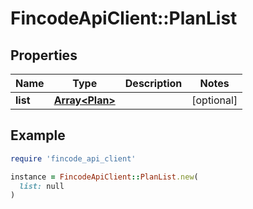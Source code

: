 # FincodeApiClient::PlanList

## Properties

| Name | Type | Description | Notes |
| ---- | ---- | ----------- | ----- |
| **list** | [**Array&lt;Plan&gt;**](Plan.md) |  | [optional] |

## Example

```ruby
require 'fincode_api_client'

instance = FincodeApiClient::PlanList.new(
  list: null
)
```

